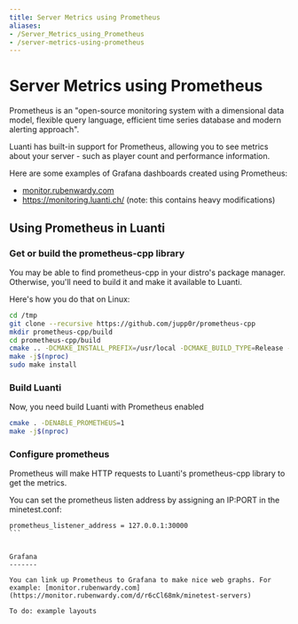 ```yaml
---
title: Server Metrics using Prometheus
aliases:
- /Server_Metrics_using_Prometheus
- /server-metrics-using-prometheus
---
```


# Server Metrics using Prometheus

Prometheus is an "open-source monitoring system with a dimensional data model, flexible query language, efficient time series database and modern alerting approach".

Luanti has built-in support for Prometheus, allowing you to see metrics about your server - such as player count and performance information.

Here are some examples of Grafana dashboards created using Prometheus:

- [monitor.rubenwardy.com](https://monitor.rubenwardy.com/d/9TgIegyGk/ctf)
- https://monitoring.luanti.ch/ (note: this contains heavy modifications)

## Using Prometheus in Luanti

### Get or build the prometheus-cpp library

You may be able to find prometheus-cpp in your distro's package manager. Otherwise, you'll need to build it and make it available to Luanti.

Here's how you do that on Linux:

```bash
cd /tmp
git clone --recursive https://github.com/jupp0r/prometheus-cpp
mkdir prometheus-cpp/build
cd prometheus-cpp/build
cmake .. -DCMAKE_INSTALL_PREFIX=/usr/local -DCMAKE_BUILD_TYPE=Release -DENABLE_TESTING=0
make -j$(nproc)
sudo make install
```


### Build Luanti

Now, you need build Luanti with Prometheus enabled

```bash
cmake . -DENABLE_PROMETHEUS=1
make -j$(nproc)
```


### Configure prometheus

Prometheus will make HTTP requests to Luanti's prometheus-cpp library to get the metrics.

You can set the prometheus listen address by assigning an IP:PORT in the minetest.conf:

````
prometheus_listener_address = 127.0.0.1:30000
```


Grafana
-------

You can link up Prometheus to Grafana to make nice web graphs. For example: [monitor.rubenwardy.com](https://monitor.rubenwardy.com/d/r6cCl68mk/minetest-servers)

To do: example layouts
